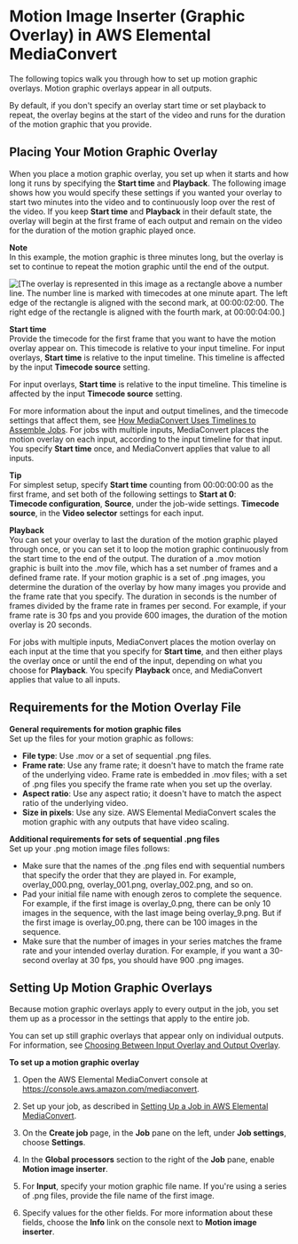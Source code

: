 # Motion Image Inserter \(Graphic Overlay\) in AWS Elemental MediaConvert<a name="motion-graphic-overlay"></a>

The following topics walk you through how to set up motion graphic overlays\. Motion graphic overlays appear in all outputs\. 

By default, if you don't specify an overlay start time or set playback to repeat, the overlay begins at the start of the video and runs for the duration of the motion graphic that you provide\.

## Placing Your Motion Graphic Overlay<a name="placing-your-motion-graphic-overlay"></a>

When you place a motion graphic overlay, you set up when it starts and how long it runs by specifying the **Start time** and **Playback**\. The following image shows how you would specify these settings if you wanted your overlay to start two minutes into the video and to continuously loop over the rest of the video\. If you keep **Start time** and **Playback** in their default state, the overlay will begin at the first frame of each output and remain on the video for the duration of the motion graphic played once\.

**Note**  
In this example, the motion graphic is three minutes long, but the overlay is set to continue to repeat the motion graphic until the end of the output\.

![\[The overlay is represented in this image as a rectangle above a number line. The number line is marked with timecodes at one minute apart. The left edge of the rectangle is aligned with the second mark, at 00:00:02:00. The right edge of the rectangle is aligned with the fourth mark, at 00:00:04:00.\]](http://docs.aws.amazon.com/mediaconvert/latest/ug/images/MotionOverlayStartDuration.png)

**Start time**  
Provide the timecode for the first frame that you want to have the motion overlay appear on\. This timecode is relative to your input timeline\. For input overlays, **Start time** is relative to the input timeline\. This timeline is affected by the input **Timecode source** setting\.

For input overlays, **Start time** is relative to the input timeline\. This timeline is affected by the input **Timecode source** setting\.

For more information about the input and output timelines, and the timecode settings that affect them, see [How MediaConvert Uses Timelines to Assemble Jobs](how-mediaconvert-uses-timelines-to-assemble-jobs.md)\. For jobs with multiple inputs, MediaConvert places the motion overlay on each input, according to the input timeline for that input\. You specify **Start time** once, and MediaConvert applies that value to all inputs\.

**Tip**  
For simplest setup, specify **Start time** counting from 00:00:00:00 as the first frame, and set both of the following settings to **Start at 0**:  
**Timecode configuration**, **Source**, under the job\-wide settings\.
**Timecode source**, in the **Video selector** settings for each input\.

****Playback****  
You can set your overlay to last the duration of the motion graphic played through once, or you can set it to loop the motion graphic continuously from the start time to the end of the output\. The duration of a \.mov motion graphic is built into the \.mov file, which has a set number of frames and a defined frame rate\. If your motion graphic is a set of \.png images, you determine the duration of the overlay by how many images you provide and the frame rate that you specify\. The duration in seconds is the number of frames divided by the frame rate in frames per second\. For example, if your frame rate is 30 fps and you provide 600 images, the duration of the motion overlay is 20 seconds\.

For jobs with multiple inputs, MediaConvert places the motion overlay on each input at the time that you specify for **Start time**, and then either plays the overlay once or until the end of the input, depending on what you choose for **Playback**\. You specify **Playback** once, and MediaConvert applies that value to all inputs\.

## Requirements for the Motion Overlay File<a name="requirements-for-the-motion-overlay-file"></a>

**General requirements for motion graphic files**  
Set up the files for your motion graphic as follows:
+ **File type**: Use \.mov or a set of sequential \.png files\.
+ **Frame rate**: Use any frame rate; it doesn't have to match the frame rate of the underlying video\. Frame rate is embedded in \.mov files; with a set of \.png files you specify the frame rate when you set up the overlay\.
+ **Aspect ratio**: Use any aspect ratio; it doesn't have to match the aspect ratio of the underlying video\.
+ **Size in pixels**: Use any size\. AWS Elemental MediaConvert scales the motion graphic with any outputs that have video scaling\.

**Additional requirements for sets of sequential \.png files**  
Set up your \.png motion image files follows:
+ Make sure that the names of the \.png files end with sequential numbers that specify the order that they are played in\. For example, overlay\_000\.png, overlay\_001\.png, overlay\_002\.png, and so on\.
+ Pad your initial file name with enough zeros to complete the sequence\. For example, if the first image is overlay\_0\.png, there can be only 10 images in the sequence, with the last image being overlay\_9\.png\. But if the first image is overlay\_00\.png, there can be 100 images in the sequence\.
+ Make sure that the number of images in your series matches the frame rate and your intended overlay duration\. For example, if you want a 30\-second overlay at 30 fps, you should have 900 \.png images\.

## Setting Up Motion Graphic Overlays<a name="setting-up-motion-graphic-overlays"></a>

Because motion graphic overlays apply to every output in the job, you set them up as a processor in the settings that apply to the entire job\.

You can set up still graphic overlays that appear only on individual outputs\. For information, see [Choosing Between Input Overlay and Output Overlay](choosing-between-input-overlay-and-output-overlay.md)\.

**To set up a motion graphic overlay**

1. Open the AWS Elemental MediaConvert console at [https://console\.aws\.amazon\.com/mediaconvert](https://console.aws.amazon.com/mediaconvert)\.

1. Set up your job, as described in [Setting Up a Job in AWS Elemental MediaConvert](setting-up-a-job.md)\.

1. On the **Create job** page, in the **Job** pane on the left, under **Job settings**, choose **Settings**\.

1. In the **Global processors** section to the right of the **Job** pane, enable **Motion image inserter**\.

1. For **Input**, specify your motion graphic file name\. If you're using a series of \.png files, provide the file name of the first image\.

1. Specify values for the other fields\. For more information about these fields, choose the **Info** link on the console next to **Motion image inserter**\.